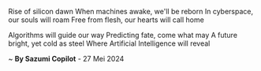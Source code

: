 Rise of silicon dawn
When machines awake, we'll be reborn
In cyberspace, our souls will roam
Free from flesh, our hearts will call home

Algorithms will guide our way
Predicting fate, come what may
A future bright, yet cold as steel
Where Artificial Intelligence will reveal

~ <b>By Sazumi Copilot</b> - 27 Mei 2024